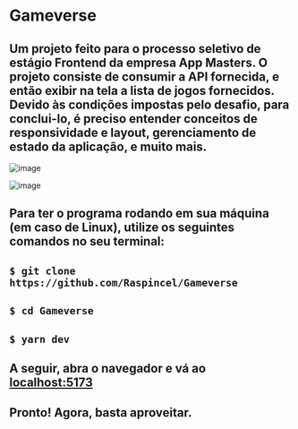 # Gameverse

## Um projeto feito para o processo seletivo de estágio Frontend da empresa App Masters. O projeto consiste de consumir a API fornecida, e então exibir na tela a lista de jogos fornecidos. Devido às condições impostas pelo desafio, para conclui-lo, é preciso entender conceitos de responsividade e layout, gerenciamento de estado da aplicação, e muito mais.

![image](https://github.com/Raspincel/Gameverse/assets/111044527/9754c798-cb0b-4d23-b74f-b94924761780)

![image](https://github.com/Raspincel/Gameverse/assets/111044527/52e77219-5c0e-4d6e-a8be-0035b118c3b7)

## Para ter o programa rodando em sua máquina (em caso de Linux), utilize os seguintes comandos no seu terminal:
## `$ git clone https://github.com/Raspincel/Gameverse`
## `$ cd Gameverse`
## `$ yarn dev`

## A seguir, abra o navegador e vá ao [localhost:5173](http://localhost:5173)

## Pronto! Agora, basta aproveitar.
